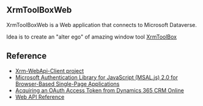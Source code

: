 
## XrmToolBoxWeb

XrmToolBoxWeb is a Web application that connects to Microsoft Dataverse.

Idea is to create an "alter ego" of amazing window tool [XrmToolBox](https://www.xrmtoolbox.com)

## Reference

* [Xrm-WebApi-Client project](https://github.com/XRM-OSS/Xrm-WebApi-Client)
* [Microsoft Authentication Library for JavaScript (MSAL.js) 2.0 for Browser-Based Single-Page Applications](https://www.npmjs.com/package/@azure/msal-browser)
* [Acquiring an OAuth Access Token from Dynamics 365 CRM Online](https://giangpham.io/blog/acquiring-an-oauth-access-token-from-dynamics-365-crm-online/)
* [Web API Reference](https://docs.microsoft.com/en-us/dynamics365/customer-engagement/web-api/about?view=dynamics-ce-odata-9)
